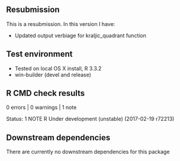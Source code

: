 ## Resubmission
This is a resubmission. In this version I have:

* Updated output verbiage for kraljic_quadrant function


## Test environment
* Tested on local OS X install, R 3.3.2
* win-builder (devel and release)


## R CMD check results
0 errors | 0 warnings | 1 note

Status: 1 NOTE
R Under development (unstable) (2017-02-19 r72213)

## Downstream dependencies
There are currently no downstream dependencies for this package
